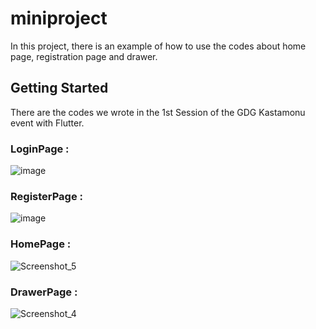 # miniproject

In this project, there is an example of how to use the codes about home page, registration page and drawer.

## Getting Started

There are the codes we wrote in the 1st Session of the GDG Kastamonu event with Flutter.
 

### LoginPage :

![image](https://user-images.githubusercontent.com/5441882/89126842-bf4e2d80-d4f1-11ea-8118-c4f0cdb4d5b4.png)

### RegisterPage :

![image](https://user-images.githubusercontent.com/5441882/89126890-2835a580-d4f2-11ea-9d62-ae1e6e1222ec.png)

### HomePage :

![Screenshot_5](https://user-images.githubusercontent.com/13748518/88978403-520b8400-d2c8-11ea-9b68-8f4ce8fd83cc.png)

### DrawerPage :

![Screenshot_4](https://user-images.githubusercontent.com/13748518/88978408-546dde00-d2c8-11ea-8048-116ce286ee8a.png)
